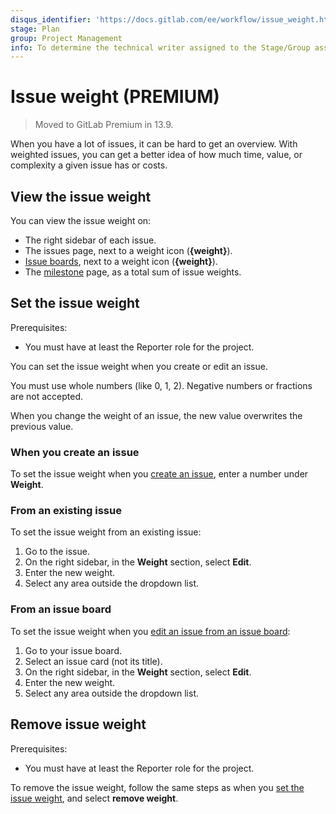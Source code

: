 ```yaml
---
disqus_identifier: 'https://docs.gitlab.com/ee/workflow/issue_weight.html'
stage: Plan
group: Project Management
info: To determine the technical writer assigned to the Stage/Group associated with this page, see https://about.gitlab.com/handbook/engineering/ux/technical-writing/#assignments
---
```


# Issue weight **(PREMIUM)**

> Moved to GitLab Premium in 13.9.

When you have a lot of issues, it can be hard to get an overview.
With weighted issues, you can get a better idea of how much time,
value, or complexity a given issue has or costs.

## View the issue weight

You can view the issue weight on:

- The right sidebar of each issue.
- The issues page, next to a weight icon (**{weight}**).
- [Issue boards](../issue_board.md), next to a weight icon (**{weight}**).
- The [milestone](../milestones/index.md) page, as a total sum of issue weights.

## Set the issue weight

Prerequisites:

- You must have at least the Reporter role for the project.

You can set the issue weight when you create or edit an issue.

You must use whole numbers (like 0, 1, 2). Negative numbers or fractions are not accepted.

When you change the weight of an issue, the new value overwrites the previous value.

### When you create an issue

To set the issue weight when you [create an issue](managing_issues.md#create-an-issue), enter a
number under **Weight**.

### From an existing issue

To set the issue weight from an existing issue:

1. Go to the issue.
1. On the right sidebar, in the **Weight** section, select **Edit**.
1. Enter the new weight.
1. Select any area outside the dropdown list.

### From an issue board

To set the issue weight when you [edit an issue from an issue board](../issue_board.md#edit-an-issue):

1. Go to your issue board.
1. Select an issue card (not its title).
1. On the right sidebar, in the **Weight** section, select **Edit**.
1. Enter the new weight.
1. Select any area outside the dropdown list.

## Remove issue weight

Prerequisites:

- You must have at least the Reporter role for the project.

To remove the issue weight, follow the same steps as when you [set the issue weight](#set-the-issue-weight),
and select **remove weight**.
